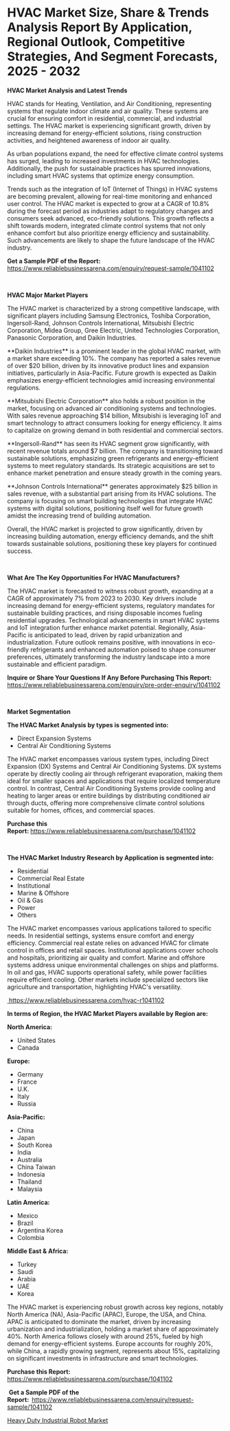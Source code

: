 <p><h1>HVAC Market Size, Share & Trends Analysis Report By Application, Regional Outlook, Competitive Strategies, And Segment Forecasts, 2025 - 2032</h1></p><p><strong>HVAC Market Analysis and Latest Trends</strong></p>
<p><p>HVAC stands for Heating, Ventilation, and Air Conditioning, representing systems that regulate indoor climate and air quality. These systems are crucial for ensuring comfort in residential, commercial, and industrial settings. The HVAC market is experiencing significant growth, driven by increasing demand for energy-efficient solutions, rising construction activities, and heightened awareness of indoor air quality. </p><p>As urban populations expand, the need for effective climate control systems has surged, leading to increased investments in HVAC technologies. Additionally, the push for sustainable practices has spurred innovations, including smart HVAC systems that optimize energy consumption. </p><p>Trends such as the integration of IoT (Internet of Things) in HVAC systems are becoming prevalent, allowing for real-time monitoring and enhanced user control. The HVAC market is expected to grow at a CAGR of 10.8% during the forecast period as industries adapt to regulatory changes and consumers seek advanced, eco-friendly solutions. This growth reflects a shift towards modern, integrated climate control systems that not only enhance comfort but also prioritize energy efficiency and sustainability. Such advancements are likely to shape the future landscape of the HVAC industry.</p></p>
<p><strong>Get a Sample PDF of the Report:&nbsp;</strong> <a href="https://www.reliablebusinessarena.com/enquiry/request-sample/1041102?utm_campaign=1902&utm_medium=2&utm_source=Github&utm_content=ia&utm_term=20022025&utm_id=hvac">https://www.reliablebusinessarena.com/enquiry/request-sample/1041102</a></p>
<p>&nbsp;</p>
<p><strong>HVAC Major Market Players</strong></p>
<p><p>The HVAC market is characterized by a strong competitive landscape, with significant players including Samsung Electronics, Toshiba Corporation, Ingersoll-Rand, Johnson Controls International, Mitsubishi Electric Corporation, Midea Group, Gree Electric, United Technologies Corporation, Panasonic Corporation, and Daikin Industries. </p><p>**Daikin Industries** is a prominent leader in the global HVAC market, with a market share exceeding 10%. The company has reported a sales revenue of over $20 billion, driven by its innovative product lines and expansion initiatives, particularly in Asia-Pacific. Future growth is expected as Daikin emphasizes energy-efficient technologies amid increasing environmental regulations.</p><p>**Mitsubishi Electric Corporation** also holds a robust position in the market, focusing on advanced air conditioning systems and technologies. With sales revenue approaching $14 billion, Mitsubishi is leveraging IoT and smart technology to attract consumers looking for energy efficiency. It aims to capitalize on growing demand in both residential and commercial sectors.</p><p>**Ingersoll-Rand** has seen its HVAC segment grow significantly, with recent revenue totals around $7 billion. The company is transitioning toward sustainable solutions, emphasizing green refrigerants and energy-efficient systems to meet regulatory standards. Its strategic acquisitions are set to enhance market penetration and ensure steady growth in the coming years.</p><p>**Johnson Controls International** generates approximately $25 billion in sales revenue, with a substantial part arising from its HVAC solutions. The company is focusing on smart building technologies that integrate HVAC systems with digital solutions, positioning itself well for future growth amidst the increasing trend of building automation.</p><p>Overall, the HVAC market is projected to grow significantly, driven by increasing building automation, energy efficiency demands, and the shift towards sustainable solutions, positioning these key players for continued success.</p></p>
<p>&nbsp;</p>
<p><strong>What Are The Key Opportunities For HVAC Manufacturers?</strong></p>
<p><p>The HVAC market is forecasted to witness robust growth, expanding at a CAGR of approximately 7% from 2023 to 2030. Key drivers include increasing demand for energy-efficient systems, regulatory mandates for sustainable building practices, and rising disposable incomes fueling residential upgrades. Technological advancements in smart HVAC systems and IoT integration further enhance market potential. Regionally, Asia-Pacific is anticipated to lead, driven by rapid urbanization and industrialization. Future outlook remains positive, with innovations in eco-friendly refrigerants and enhanced automation poised to shape consumer preferences, ultimately transforming the industry landscape into a more sustainable and efficient paradigm.</p></p>
<p><strong>Inquire or Share Your Questions If Any Before Purchasing This Report:</strong> <a href="https://www.reliablebusinessarena.com/enquiry/pre-order-enquiry/1041102?utm_campaign=1902&utm_medium=2&utm_source=Github&utm_content=ia&utm_term=20022025&utm_id=hvac">https://www.reliablebusinessarena.com/enquiry/pre-order-enquiry/1041102</a></p>
<p>&nbsp;</p>
<p><strong>Market Segmentation</strong></p>
<p><strong>The HVAC Market Analysis by types is segmented into:</strong></p>
<p><ul><li>Direct Expansion Systems</li><li>Central Air Conditioning Systems</li></ul></p>
<p><p>The HVAC market encompasses various system types, including Direct Expansion (DX) Systems and Central Air Conditioning Systems. DX systems operate by directly cooling air through refrigerant evaporation, making them ideal for smaller spaces and applications that require localized temperature control. In contrast, Central Air Conditioning Systems provide cooling and heating to larger areas or entire buildings by distributing conditioned air through ducts, offering more comprehensive climate control solutions suitable for homes, offices, and commercial spaces.</p></p>
<p><strong>Purchase this Report:&nbsp;</strong><a href="https://www.reliablebusinessarena.com/purchase/1041102?utm_campaign=1902&utm_medium=2&utm_source=Github&utm_content=ia&utm_term=20022025&utm_id=hvac">https://www.reliablebusinessarena.com/purchase/1041102</a></p>
<p>&nbsp;</p>
<p><strong>The HVAC Market Industry Research by Application is segmented into:</strong></p>
<p><ul><li>Residential</li><li>Commercial Real Estate</li><li>Institutional</li><li>Marine & Offshore</li><li>Oil & Gas</li><li>Power</li><li>Others</li></ul></p>
<p><p>The HVAC market encompasses various applications tailored to specific needs. In residential settings, systems ensure comfort and energy efficiency. Commercial real estate relies on advanced HVAC for climate control in offices and retail spaces. Institutional applications cover schools and hospitals, prioritizing air quality and comfort. Marine and offshore systems address unique environmental challenges on ships and platforms. In oil and gas, HVAC supports operational safety, while power facilities require efficient cooling. Other markets include specialized sectors like agriculture and transportation, highlighting HVAC's versatility.</p></p>
<p><a href="https://www.reliablebusinessarena.com/hvac-r1041102?utm_campaign=1902&utm_medium=2&utm_source=Github&utm_content=ia&utm_term=20022025&utm_id=hvac">&nbsp;https://www.reliablebusinessarena.com/hvac-r1041102</a></p>
<p><strong>In terms of Region, the HVAC Market Players available by Region are:</strong></p>
<p>
    <p> <strong> North America: </strong>
        <ul>
            <li>United States</li>
            <li>Canada</li>
        </ul>
        </p> 
    <p> <strong> Europe: </strong>
        <ul>
            <li>Germany</li>
            <li>France</li>
            <li>U.K.</li>
            <li>Italy</li>
            <li>Russia</li>
        </ul>
        </p> 
    <p> <strong> Asia-Pacific: </strong>
        <ul>
            <li>China</li>
            <li>Japan</li>
            <li>South Korea</li>
            <li>India</li>
            <li>Australia</li>
            <li>China Taiwan</li>
            <li>Indonesia</li>
            <li>Thailand</li>
            <li>Malaysia</li>
        </ul>
        </p> 
    <p> <strong> Latin America: </strong>
        <ul>
            <li>Mexico</li>
            <li>Brazil</li>
            <li>Argentina Korea</li>
            <li>Colombia</li>
        </ul>
        </p> 
    <p> <strong> Middle East & Africa: </strong>
        <ul>
            <li>Turkey</li>
            <li>Saudi</li>
            <li>Arabia</li>
            <li>UAE</li>
            <li>Korea</li>
        </ul>
    </p>
    </p>
<p><p>The HVAC market is experiencing robust growth across key regions, notably North America (NA), Asia-Pacific (APAC), Europe, the USA, and China. APAC is anticipated to dominate the market, driven by increasing urbanization and industrialization, holding a market share of approximately 40%. North America follows closely with around 25%, fueled by high demand for energy-efficient systems. Europe accounts for roughly 20%, while China, a rapidly growing segment, represents about 15%, capitalizing on significant investments in infrastructure and smart technologies.</p></p>
<p><strong>Purchase this Report: </strong><a href="https://www.reliablebusinessarena.com/purchase/1041102?utm_campaign=1902&utm_medium=2&utm_source=Github&utm_content=ia&utm_term=20022025&utm_id=hvac">https://www.reliablebusinessarena.com/purchase/1041102</a></p>
<p>&nbsp;<strong>Get a Sample PDF of the Report:&nbsp;&nbsp;</strong><a href="https://www.reliablebusinessarena.com/enquiry/request-sample/1041102?utm_campaign=1902&utm_medium=2&utm_source=Github&utm_content=ia&utm_term=20022025&utm_id=hvac">https://www.reliablebusinessarena.com/enquiry/request-sample/1041102</a></p>
<p><strong></strong></p>
<p><p><a href="https://github.com/rahu1506/Market-Research-Report-List-6/blob/main/heavy-duty-industrial-robot-market.md?utm_campaign=1902&utm_medium=2&utm_source=Github&utm_content=ia&utm_term=20022025&utm_id=hvac">Heavy Duty Industrial Robot Market</a></p></p>